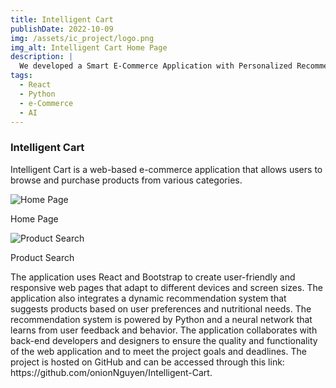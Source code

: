 ```yaml
---
title: Intelligent Cart
publishDate: 2022-10-09
img: /assets/ic_project/logo.png
img_alt: Intelligent Cart Home Page
description: |
  We developed a Smart E-Commerce Application with Personalized Recommendations
tags:
  - React
  - Python
  - e-Commerce
  - AI
---
```


### Intelligent Cart

Intelligent Cart is a web-based e-commerce application that allows users to browse and purchase products from various categories.
  <div>
    <img src="/assets/ic_project/IC_home.png" alt="Home Page" />
    <p className="legend">Home Page</p>
  </div>
  <div>
    <img src="/assets/ic_project/IC_searchbar.png" alt="Product Search" />
    <p className="legend">Product Search</p>
  </div>
The application uses React and Bootstrap to create user-friendly and responsive web pages that adapt to different devices and screen sizes. The application also integrates a dynamic recommendation system that suggests products based on user preferences and nutritional needs. The recommendation system is powered by Python and a neural network that learns from user feedback and behavior. The application collaborates with back-end developers and designers to ensure the quality and functionality of the web application and to meet the project goals and deadlines. The project is hosted on GitHub and can be accessed through this link: https://github.com/onionNguyen/Intelligent-Cart.